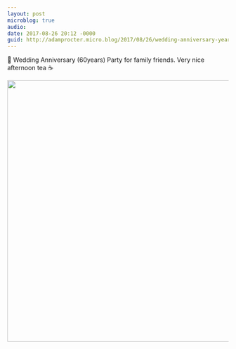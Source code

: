 ```yaml
---
layout: post
microblog: true
audio: 
date: 2017-08-26 20:12 -0000
guid: http://adamprocter.micro.blog/2017/08/26/wedding-anniversary-years.html
---
```

💎 Wedding Anniversary (60years) Party for family friends. Very nice afternoon tea ☕️

<img src="http://discursive.adamprocter.co.uk/uploads/2017/59c44cf90b.jpg" width="600" height="596" />
